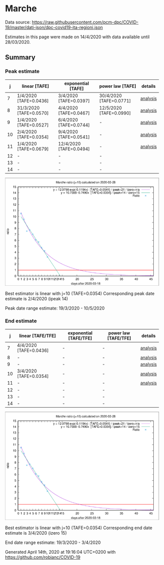 # Marche


Data source: https://raw.githubusercontent.com/pcm-dpc/COVID-19/master/dati-json/dpc-covid19-ita-regioni.json

Estimates in this page were made on 14/4/2020 with data available until 28/03/2020.


## Summary 

### Peak estimate 
|j|linear [TAFE]|exponential [TAFE]|power law [TAFE]|details|
|---|----|-----------|---------|-------|
|7|1/4/2020 [TAFE=0.0436]|3/4/2020 [TAFE=0.0397]|30/4/2020 [TAFE=0.0771]|[analysis](COVID-19_marche_j7_2020-03-28.md)|
|8|31/3/2020 [TAFE=0.0570]|4/4/2020 [TAFE=0.0467]|12/5/2020 [TAFE=0.0990]|[analysis](COVID-19_marche_j8_2020-03-28.md)|
|9|1/4/2020 [TAFE=0.0527]|6/4/2020 [TAFE=0.0744]|-|[analysis](COVID-19_marche_j9_2020-03-28.md)|
|10|2/4/2020 [TAFE=0.0354]|9/4/2020 [TAFE=0.0541]|-|[analysis](COVID-19_marche_j10_2020-03-28.md)|
|11|1/4/2020 [TAFE=0.0679]|12/4/2020 [TAFE=0.0494]|-|[analysis](COVID-19_marche_j11_2020-03-28.md)|
|12|-|-|-||
|13|-|-|-||
|14|-|-|-||

![best peak estimate](COVID-19_marche_j10_2020-03-28.png)

Best estimator is linear with j=10 (TAFE=0.0354)
Corresponding peak date estimate is 2/4/2020 (ipeak 14)


Peak date range estimate: 19/3/2020 - 10/5/2020

### End estimate 
|j|linear [TAFE/TFE]|exponential [TAFE/TFE]|power law [TAFE/TFE]|details|
|---|----|-----------|---------|-------|
|7|4/4/2020 [TAFE=0.0436]|-|-|[analysis](COVID-19_marche_j7_2020-03-28.md)|
|8|-|-|-|[analysis](COVID-19_marche_j8_2020-03-28.md)|
|9|-|-|-|[analysis](COVID-19_marche_j9_2020-03-28.md)|
|10|3/4/2020 [TAFE=0.0354]|-|-|[analysis](COVID-19_marche_j10_2020-03-28.md)|
|11|-|-|-|[analysis](COVID-19_marche_j11_2020-03-28.md)|
|12|-|-|-||
|13|-|-|-||
|14|-|-|-||

![best zero estimate](COVID-19_marche_j10_2020-03-28.png)

Best estimator is linear with j=10 (TAFE=0.0354)
Corresponding end date estimate is 3/4/2020 (izero 15)


End date range estimate: 19/3/2020 - 3/4/2020

Generated April 14th, 2020 at 19:16:04 UTC+0200 with https://github.com/robianc/COVID-19
